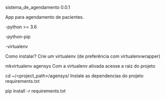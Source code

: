 sistema_de_agendamento 0.0.1

App para agendamento de pacientes.


-python >= 3.6

-python-pip

-virtualenv

Como instalar?
Crie um virtualenv (de preferência com virtualenvwrapper)

mkvirtualenv agensys
Com a virtualenv ativada acesse a raiz do projeto

cd ~/<project_path>/agensys/
Instale as dependencias do projeto requirements.txt

pip install -r requirements.txt